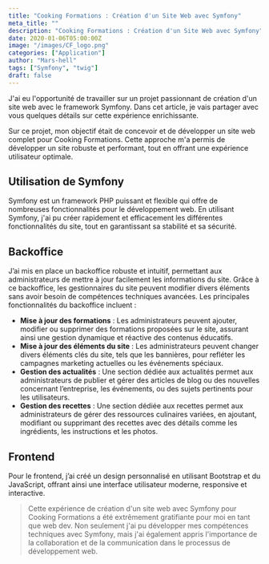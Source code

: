 ```yaml
---
title: "Cooking Formations : Création d'un Site Web avec Symfony"
meta_title: ""
description: "Cooking Formations : Création d'un Site Web avec Symfony"
date: 2020-01-06T05:00:00Z
image: "/images/CF_logo.png"
categories: ["Application"]
author: "Mars-hell"
tags: ["Symfony", "twig"]
draft: false
---
```


J'ai eu l'opportunité de travailler sur un projet passionnant de création d'un site web avec le framework Symfony. Dans cet article, je vais partager avec vous quelques détails sur cette expérience enrichissante.

Sur ce projet, mon objectif était de concevoir et de développer un site web complet pour Cooking Formations. Cette approche m'a permis de développer un site robuste et performant, tout en offrant une expérience utilisateur optimale.

## Utilisation de Symfony

Symfony est un framework PHP puissant et flexible qui offre de nombreuses fonctionnalités pour le développement web. En utilisant Symfony, j'ai pu créer rapidement et efficacement les différentes fonctionnalités du site, tout en garantissant sa stabilité et sa sécurité.

## Backoffice

J’ai mis en place un backoffice robuste et intuitif, permettant aux administrateurs de mettre à jour facilement les informations du site. Grâce à ce backoffice, les gestionnaires du site peuvent modifier divers éléments sans avoir besoin de compétences techniques avancées. Les principales fonctionnalités du backoffice incluent :

- **Mise à jour des formations** : Les administrateurs peuvent ajouter, modifier ou supprimer des formations proposées sur le site, assurant ainsi une gestion dynamique et réactive des contenus éducatifs.
- **Mise à jour des éléments du site** : Les administrateurs peuvent changer divers éléments clés du site, tels que les bannières, pour refléter les campagnes marketing actuelles ou les événements spéciaux.
- **Gestion des actualités** : Une section dédiée aux actualités permet aux administrateurs de publier et gérer des articles de blog ou des nouvelles concernant l’entreprise, les événements, ou des sujets pertinents pour les utilisateurs.
- **Gestion des recettes** : Une section dédiée aux recettes permet aux administrateurs de gérer des ressources culinaires variées, en ajoutant, modifiant ou supprimant des recettes avec des détails comme les ingrédients, les instructions et les photos.

## Frontend

Pour le frontend, j’ai créé un design personnalisé en utilisant Bootstrap et du JavaScript, offrant ainsi une interface utilisateur moderne, responsive et interactive. 

>Cette expérience de création d'un site web avec Symfony pour Cooking Formations a été extrêmement gratifiante pour moi en tant que web dev. Non seulement j'ai pu développer mes compétences techniques avec Symfony, mais j'ai également appris l'importance de la collaboration et de la communication dans le processus de développement web.

